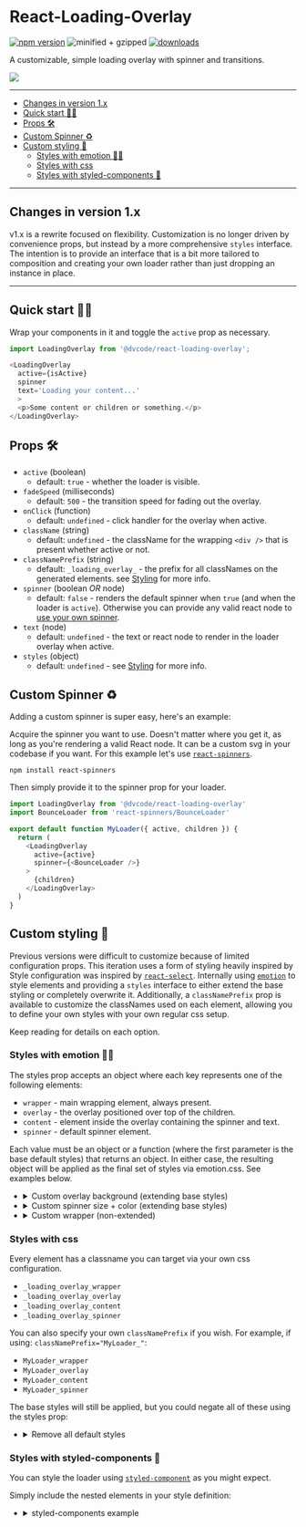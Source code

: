 # React-Loading-Overlay

[![npm version](https://badgen.net/npm/v/react-loading-overlay)](https://www.npmjs.com/package/react-loading-overlay)
![minified + gzipped](https://badgen.net/bundlephobia/minzip/react-loading-overlay)
[![downloads](https://badgen.net/npm/dw/react-loading-overlay)](https://www.npmjs.com/package/react-loading-overlay)

A customizable, simple loading overlay with spinner and transitions.

![](https://github.com/derrickpelletier/react-loading-overlay/blob/master/docs/rlo-example.gif?raw=true)

-------

- [Changes in version 1.x](#changes-in-version-1x)
- [Quick start :running_woman:](#quick-start-running_woman)
- [Props :hammer_and_wrench:](#props-hammer_and_wrench)
- [Custom Spinner :recycle:](#custom-spinner-recycle)
- [Custom styling :nail_care:](#custom-styling-nail_care)
  - [Styles with emotion :woman_singer:](#styles-with-emotion-woman_singer)
  - [Styles with css](#styles-with-css)
  - [Styles with styled-components :nail_care:](#styles-with-styled-components-nail_care)

------

## Changes in version 1.x

v1.x is a rewrite focused on flexibility. Customization is no longer driven by convenience props, but instead by a more comprehensive `styles` interface. The intention is to provide an interface that is a bit more tailored to composition and creating your own loader rather than just dropping an instance in place.

-------

## Quick start :running_woman:

Wrap your components in it and toggle the `active` prop as necessary.

```javascript
import LoadingOverlay from '@dvcode/react-loading-overlay';

<LoadingOverlay
  active={isActive}
  spinner
  text='Loading your content...'
  >
  <p>Some content or children or something.</p>
</LoadingOverlay>
```

## Props :hammer_and_wrench:

- `active` (boolean)
  - default: `true` - whether the loader is visible.
- `fadeSpeed` (milliseconds)
  - default: `500` - the transition speed for fading out the overlay.
- `onClick` (function)
  - default: `undefined` - click handler for the overlay when active.
- `className` (string)
  - default: `undefined` - the className for the wrapping `<div />` that is present whether active or not.
- `classNamePrefix` (string)
  - default: `_loading_overlay_` - the prefix for all classNames on the generated elements. see [Styling](#styles-with-css) for more info.
- `spinner` (boolean *OR* node)
  - default: `false` - renders the default spinner when `true` (and when the loader is `active`). Otherwise you can provide any valid react node to [use your own spinner](#custom-spinner).
- `text` (node)
  - default: `undefined` - the text or react node to render in the loader overlay when active.
- `styles` (object)
  - default: `undefined` - see [Styling](#styles-with-emotion) for more info.

## Custom Spinner :recycle:

Adding a custom spinner is super easy, here's an example:

Acquire the spinner you want to use. Doesn't matter where you get it, as long as you're rendering a valid React node. It can be a custom svg in your codebase if you want. For this example let's use [`react-spinners`](https://www.npmjs.com/package/react-spinners). 

```
npm install react-spinners
```

Then simply provide it to the spinner prop for your loader.

```javascript
import LoadingOverlay from '@dvcode/react-loading-overlay'
import BounceLoader from 'react-spinners/BounceLoader'

export default function MyLoader({ active, children }) {
  return (
    <LoadingOverlay
      active={active}
      spinner={<BounceLoader />}
    >
      {children}
    </LoadingOverlay>
  )
}
```

## Custom styling :nail_care:

Previous versions were difficult to customize because of limited configuration props. This iteration uses a form of styling heavily inspired by Style configuration was inspired by [`react-select`](https://github.com/JedWatson/react-select). Internally using [`emotion`](https://github.com/emotion-js/emotion) to style elements and providing a `styles` interface to either extend the base styling or completely overwrite it. Additionally, a `classNamePrefix` prop is available to customize the classNames used on each element, allowing you to define your own styles with your own regular css setup.

Keep reading for details on each option.

### Styles with emotion :woman_singer:

The styles prop accepts an object where each key represents one of the following elements:

- `wrapper` - main wrapping element, always present.
- `overlay` - the overlay positioned over top of the children.
- `content` - element inside the overlay containing the spinner and text.
- `spinner` - default spinner element.

Each value must be an object or a function (where the first parameter is the base default styles) that returns an object. In either case, the resulting object will be applied as the final set of styles via emotion.css. See examples below.

+ <details><summary>Custom overlay background (extending base styles)</summary>
  <p>

  ```javascript
  export default function MyLoader({ active, children }) {
    return (
      <LoadingOverlay
        active={active}
        styles={{
          overlay: (base) => ({
            ...base,
            background: 'rgba(255, 0, 0, 0.5)'
          })
        }}
      >
        {children}
      </LoadingOverlay>
    )
  }
  ```
  </p>
  </details>
+ <details><summary>Custom spinner size + color (extending base styles)</summary>
  <p>

  ```javascript
  export default function MyLoader({ active, children }) {
    return (
      <LoadingOverlay
        active={active}
        styles={{
          spinner: (base) => ({
            ...base,
            width: '100px',
            '& svg circle': {
              stroke: 'rgba(255, 0, 0, 0.5)'
            }
          })
        }}
      >
        {children}
      </LoadingOverlay>
    )
  }
  ```
  </p>
  </details>
+ <details><summary>Custom wrapper (non-extended)</summary>
  <p>

  ```javascript
  export default function MyLoader({ active, children }) {
    return (
      <LoadingOverlay
        active={active}
        styles={{
          wrapper: {
            width: '400px',
            height: '400px',
            overflow: active ? 'hidden' : 'scroll'
          }
        }}
      >
        {children}
      </LoadingOverlay>
    )
  }
  ```
  </p>
  </details>

### Styles with css

Every element has a classname you can target via your own css configuration.

- `_loading_overlay_wrapper`
- `_loading_overlay_overlay`
- `_loading_overlay_content`
- `_loading_overlay_spinner`

You can also specify your own `classNamePrefix` if you wish. For example, if using: `classNamePrefix="MyLoader_"`:

- `MyLoader_wrapper`
- `MyLoader_overlay`
- `MyLoader_content`
- `MyLoader_spinner`

The base styles will still be applied, but you could negate all of these using the styles prop:

+ <details><summary>Remove all default styles</summary>
  <p>

  ```javascript
  export default function MyLoader({ active, children }) {
    return (
      <LoadingOverlay
        active={active}
        styles={{
          wrapper: {},
          overlay: {},
          content: {},
          spinner: {}
        }}
        classNamePrefix='MyLoader_'
      >
        {children}
      </LoadingOverlay>
    )
  }
  ```
  </p>
  </details>

### Styles with styled-components :nail_care:

You can style the loader using [`styled-component`](https://github.com/styled-components/styled-components) as you might expect.

Simply include the nested elements in your style definition:

+ <details><summary>styled-components example</summary>
  <p>

  ```javascript
  import styled from 'styled-components'

  const StyledLoader = styled(LoadingOverlay)`
    width: 250px;
    height: 400px;
    overflow: scroll;
    .MyLoader_overlay {
      background: rgba(255, 0, 0, 0.5);
    }
    &.MyLoader_wrapper--active {
      overflow: hidden;
    }
  `

  export default function MyLoader({ active, children }) {
    return (
      <StyledLoader
        active={active}
        classNamePrefix='MyLoader_'
      >
        {children}
      </StyledLoader>
    )
  }
  ```
  </p>
  </details>

